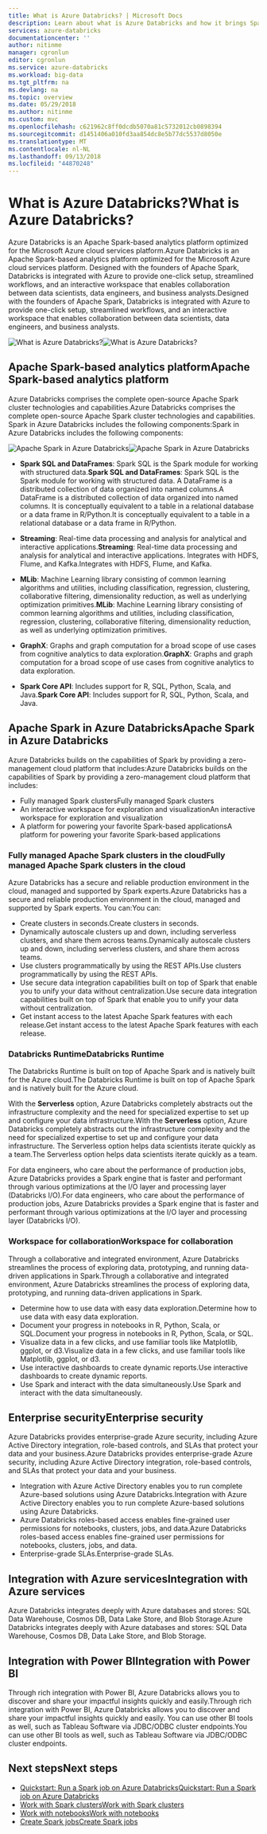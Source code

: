 ```yaml
---
title: What is Azure Databricks? | Microsoft Docs
description: Learn about what is Azure Databricks and how it brings Spark on Databricks into Azure. Azure Databricks is an Apache Spark-based analytics platform optimized for the Microsoft Azure cloud services platform.
services: azure-databricks
documentationcenter: ''
author: nitinme
manager: cgronlun
editor: cgronlun
ms.service: azure-databricks
ms.workload: big-data
ms.tgt_pltfrm: na
ms.devlang: na
ms.topic: overview
ms.date: 05/29/2018
ms.author: nitinme
ms.custom: mvc
ms.openlocfilehash: c621962c8ff0dcdb5070a81c5732012cb0898394
ms.sourcegitcommit: d1451406a010fd3aa854dc8e5b77dc5537d8050e
ms.translationtype: MT
ms.contentlocale: nl-NL
ms.lasthandoff: 09/13/2018
ms.locfileid: "44870248"
---
```

# <a name="what-is-azure-databricks"></a><span data-ttu-id="ed1d5-105">What is Azure Databricks?</span><span class="sxs-lookup"><span data-stu-id="ed1d5-105">What is Azure Databricks?</span></span>

<span data-ttu-id="ed1d5-106">Azure Databricks is an Apache Spark-based analytics platform optimized for the Microsoft Azure cloud services platform.</span><span class="sxs-lookup"><span data-stu-id="ed1d5-106">Azure Databricks is an Apache Spark-based analytics platform optimized for the Microsoft Azure cloud services platform.</span></span> <span data-ttu-id="ed1d5-107">Designed with the founders of Apache Spark, Databricks is integrated with Azure to provide one-click setup, streamlined workflows, and an interactive workspace that enables collaboration between data scientists, data engineers, and business analysts.</span><span class="sxs-lookup"><span data-stu-id="ed1d5-107">Designed with the founders of Apache Spark, Databricks is integrated with Azure to provide one-click setup, streamlined workflows, and an interactive workspace that enables collaboration between data scientists, data engineers, and business analysts.</span></span>

<span data-ttu-id="ed1d5-108">![What is Azure Databricks?](./media/what-is-azure-databricks/azure-databricks-overview.png "What is Azure Databricks?")</span><span class="sxs-lookup"><span data-stu-id="ed1d5-108">![What is Azure Databricks?](./media/what-is-azure-databricks/azure-databricks-overview.png "What is Azure Databricks?")</span></span>

## <a name="apache-spark-based-analytics-platform"></a><span data-ttu-id="ed1d5-109">Apache Spark-based analytics platform</span><span class="sxs-lookup"><span data-stu-id="ed1d5-109">Apache Spark-based analytics platform</span></span>

<span data-ttu-id="ed1d5-110">Azure Databricks comprises the complete open-source Apache Spark cluster technologies and capabilities.</span><span class="sxs-lookup"><span data-stu-id="ed1d5-110">Azure Databricks comprises the complete open-source Apache Spark cluster technologies and capabilities.</span></span> <span data-ttu-id="ed1d5-111">Spark in Azure Databricks includes the following components:</span><span class="sxs-lookup"><span data-stu-id="ed1d5-111">Spark in Azure Databricks includes the following components:</span></span>

<span data-ttu-id="ed1d5-112">![Apache Spark in Azure Databricks](./media/what-is-azure-databricks/apache-spark-ecosystem-databricks.png "Apache Spark in Azure Databricks")</span><span class="sxs-lookup"><span data-stu-id="ed1d5-112">![Apache Spark in Azure Databricks](./media/what-is-azure-databricks/apache-spark-ecosystem-databricks.png "Apache Spark in Azure Databricks")</span></span>

* <span data-ttu-id="ed1d5-113">**Spark SQL and DataFrames**: Spark SQL is the Spark module for working with structured data.</span><span class="sxs-lookup"><span data-stu-id="ed1d5-113">**Spark SQL and DataFrames**: Spark SQL is the Spark module for working with structured data.</span></span> <span data-ttu-id="ed1d5-114">A DataFrame is a distributed collection of data organized into named columns.</span><span class="sxs-lookup"><span data-stu-id="ed1d5-114">A DataFrame is a distributed collection of data organized into named columns.</span></span> <span data-ttu-id="ed1d5-115">It is conceptually equivalent to a table in a relational database or a data frame in R/Python.</span><span class="sxs-lookup"><span data-stu-id="ed1d5-115">It is conceptually equivalent to a table in a relational database or a data frame in R/Python.</span></span>

* <span data-ttu-id="ed1d5-116">**Streaming**: Real-time data processing and analysis for analytical and interactive applications.</span><span class="sxs-lookup"><span data-stu-id="ed1d5-116">**Streaming**: Real-time data processing and analysis for analytical and interactive applications.</span></span> <span data-ttu-id="ed1d5-117">Integrates with HDFS, Flume, and Kafka.</span><span class="sxs-lookup"><span data-stu-id="ed1d5-117">Integrates with HDFS, Flume, and Kafka.</span></span>

* <span data-ttu-id="ed1d5-118">**MLib**: Machine Learning library consisting of common learning algorithms and utilities, including classification, regression, clustering, collaborative filtering, dimensionality reduction, as well as underlying optimization primitives.</span><span class="sxs-lookup"><span data-stu-id="ed1d5-118">**MLib**: Machine Learning library consisting of common learning algorithms and utilities, including classification, regression, clustering, collaborative filtering, dimensionality reduction, as well as underlying optimization primitives.</span></span>

* <span data-ttu-id="ed1d5-119">**GraphX**: Graphs and graph computation for a broad scope of use cases from cognitive analytics to data exploration.</span><span class="sxs-lookup"><span data-stu-id="ed1d5-119">**GraphX**: Graphs and graph computation for a broad scope of use cases from cognitive analytics to data exploration.</span></span>

* <span data-ttu-id="ed1d5-120">**Spark Core API**: Includes support for R, SQL, Python, Scala, and Java.</span><span class="sxs-lookup"><span data-stu-id="ed1d5-120">**Spark Core API**: Includes support for R, SQL, Python, Scala, and Java.</span></span>

## <a name="apache-spark-in-azure-databricks"></a><span data-ttu-id="ed1d5-121">Apache Spark in Azure Databricks</span><span class="sxs-lookup"><span data-stu-id="ed1d5-121">Apache Spark in Azure Databricks</span></span>

<span data-ttu-id="ed1d5-122">Azure Databricks builds on the capabilities of Spark by providing a zero-management cloud platform that includes:</span><span class="sxs-lookup"><span data-stu-id="ed1d5-122">Azure Databricks builds on the capabilities of Spark by providing a zero-management cloud platform that includes:</span></span>

- <span data-ttu-id="ed1d5-123">Fully managed Spark clusters</span><span class="sxs-lookup"><span data-stu-id="ed1d5-123">Fully managed Spark clusters</span></span>
- <span data-ttu-id="ed1d5-124">An interactive workspace for exploration and visualization</span><span class="sxs-lookup"><span data-stu-id="ed1d5-124">An interactive workspace for exploration and visualization</span></span>
- <span data-ttu-id="ed1d5-125">A platform for powering your favorite Spark-based applications</span><span class="sxs-lookup"><span data-stu-id="ed1d5-125">A platform for powering your favorite Spark-based applications</span></span>

### <a name="fully-managed-apache-spark-clusters-in-the-cloud"></a><span data-ttu-id="ed1d5-126">Fully managed Apache Spark clusters in the cloud</span><span class="sxs-lookup"><span data-stu-id="ed1d5-126">Fully managed Apache Spark clusters in the cloud</span></span>

<span data-ttu-id="ed1d5-127">Azure Databricks has a secure and reliable production environment in the cloud, managed and supported by Spark experts.</span><span class="sxs-lookup"><span data-stu-id="ed1d5-127">Azure Databricks has a secure and reliable production environment in the cloud, managed and supported by Spark experts.</span></span> <span data-ttu-id="ed1d5-128">You can:</span><span class="sxs-lookup"><span data-stu-id="ed1d5-128">You can:</span></span>

* <span data-ttu-id="ed1d5-129">Create clusters in seconds.</span><span class="sxs-lookup"><span data-stu-id="ed1d5-129">Create clusters in seconds.</span></span>
* <span data-ttu-id="ed1d5-130">Dynamically autoscale clusters up and down, including serverless clusters, and share them across teams.</span><span class="sxs-lookup"><span data-stu-id="ed1d5-130">Dynamically autoscale clusters up and down, including serverless clusters, and share them across teams.</span></span> 
* <span data-ttu-id="ed1d5-131">Use clusters programmatically by using the REST APIs.</span><span class="sxs-lookup"><span data-stu-id="ed1d5-131">Use clusters programmatically by using the REST APIs.</span></span> 
* <span data-ttu-id="ed1d5-132">Use secure data integration capabilities built on top of Spark that enable you to unify your data without centralization.</span><span class="sxs-lookup"><span data-stu-id="ed1d5-132">Use secure data integration capabilities built on top of Spark that enable you to unify your data without centralization.</span></span> 
* <span data-ttu-id="ed1d5-133">Get instant access to the latest Apache Spark features with each release.</span><span class="sxs-lookup"><span data-stu-id="ed1d5-133">Get instant access to the latest Apache Spark features with each release.</span></span>

### <a name="databricks-runtime"></a><span data-ttu-id="ed1d5-134">Databricks Runtime</span><span class="sxs-lookup"><span data-stu-id="ed1d5-134">Databricks Runtime</span></span>
<span data-ttu-id="ed1d5-135">The Databricks Runtime is built on top of Apache Spark and is natively built for the Azure cloud.</span><span class="sxs-lookup"><span data-stu-id="ed1d5-135">The Databricks Runtime is built on top of Apache Spark and is natively built for the Azure cloud.</span></span> 

<span data-ttu-id="ed1d5-136">With the **Serverless** option, Azure Databricks completely abstracts out the infrastructure complexity and the need for specialized expertise to set up and configure your data infrastructure.</span><span class="sxs-lookup"><span data-stu-id="ed1d5-136">With the **Serverless** option, Azure Databricks completely abstracts out the infrastructure complexity and the need for specialized expertise to set up and configure your data infrastructure.</span></span> <span data-ttu-id="ed1d5-137">The Serverless option helps data scientists iterate quickly as a team.</span><span class="sxs-lookup"><span data-stu-id="ed1d5-137">The Serverless option helps data scientists iterate quickly as a team.</span></span>

<span data-ttu-id="ed1d5-138">For data engineers, who care about the performance of production jobs, Azure Databricks provides a Spark engine that is faster and performant through various optimizations at the I/O layer and processing layer (Databricks I/O).</span><span class="sxs-lookup"><span data-stu-id="ed1d5-138">For data engineers, who care about the performance of production jobs, Azure Databricks provides a Spark engine that is faster and performant through various optimizations at the I/O layer and processing layer (Databricks I/O).</span></span>

### <a name="workspace-for-collaboration"></a><span data-ttu-id="ed1d5-139">Workspace for collaboration</span><span class="sxs-lookup"><span data-stu-id="ed1d5-139">Workspace for collaboration</span></span>

<span data-ttu-id="ed1d5-140">Through a collaborative and integrated environment, Azure Databricks streamlines the process of exploring data, prototyping, and running data-driven applications in Spark.</span><span class="sxs-lookup"><span data-stu-id="ed1d5-140">Through a collaborative and integrated environment, Azure Databricks streamlines the process of exploring data, prototyping, and running data-driven applications in Spark.</span></span>

* <span data-ttu-id="ed1d5-141">Determine how to use data with easy data exploration.</span><span class="sxs-lookup"><span data-stu-id="ed1d5-141">Determine how to use data with easy data exploration.</span></span>
* <span data-ttu-id="ed1d5-142">Document your progress in notebooks in R, Python, Scala, or SQL.</span><span class="sxs-lookup"><span data-stu-id="ed1d5-142">Document your progress in notebooks in R, Python, Scala, or SQL.</span></span>
* <span data-ttu-id="ed1d5-143">Visualize data in a few clicks, and use familiar tools like Matplotlib, ggplot, or d3.</span><span class="sxs-lookup"><span data-stu-id="ed1d5-143">Visualize data in a few clicks, and use familiar tools like Matplotlib, ggplot, or d3.</span></span>
* <span data-ttu-id="ed1d5-144">Use interactive dashboards to create dynamic reports.</span><span class="sxs-lookup"><span data-stu-id="ed1d5-144">Use interactive dashboards to create dynamic reports.</span></span>
* <span data-ttu-id="ed1d5-145">Use Spark and interact with the data simultaneously.</span><span class="sxs-lookup"><span data-stu-id="ed1d5-145">Use Spark and interact with the data simultaneously.</span></span>

## <a name="enterprise-security"></a><span data-ttu-id="ed1d5-146">Enterprise security</span><span class="sxs-lookup"><span data-stu-id="ed1d5-146">Enterprise security</span></span>

<span data-ttu-id="ed1d5-147">Azure Databricks provides enterprise-grade Azure security, including Azure Active Directory integration, role-based controls, and SLAs that protect your data and your business.</span><span class="sxs-lookup"><span data-stu-id="ed1d5-147">Azure Databricks provides enterprise-grade Azure security, including Azure Active Directory integration, role-based controls, and SLAs that protect your data and your business.</span></span>

* <span data-ttu-id="ed1d5-148">Integration with Azure Active Directory enables you to run complete Azure-based solutions using Azure Databricks.</span><span class="sxs-lookup"><span data-stu-id="ed1d5-148">Integration with Azure Active Directory enables you to run complete Azure-based solutions using Azure Databricks.</span></span>
* <span data-ttu-id="ed1d5-149">Azure Databricks roles-based access enables fine-grained user permissions for notebooks, clusters, jobs, and data.</span><span class="sxs-lookup"><span data-stu-id="ed1d5-149">Azure Databricks roles-based access enables fine-grained user permissions for notebooks, clusters, jobs, and data.</span></span>
* <span data-ttu-id="ed1d5-150">Enterprise-grade SLAs.</span><span class="sxs-lookup"><span data-stu-id="ed1d5-150">Enterprise-grade SLAs.</span></span> 

## <a name="integration-with-azure-services"></a><span data-ttu-id="ed1d5-151">Integration with Azure services</span><span class="sxs-lookup"><span data-stu-id="ed1d5-151">Integration with Azure services</span></span>

<span data-ttu-id="ed1d5-152">Azure Databricks integrates deeply with Azure databases and stores: SQL Data Warehouse, Cosmos DB, Data Lake Store, and Blob Storage.</span><span class="sxs-lookup"><span data-stu-id="ed1d5-152">Azure Databricks integrates deeply with Azure databases and stores: SQL Data Warehouse, Cosmos DB, Data Lake Store, and Blob Storage.</span></span> 

## <a name="integration-with-power-bi"></a><span data-ttu-id="ed1d5-153">Integration with Power BI</span><span class="sxs-lookup"><span data-stu-id="ed1d5-153">Integration with Power BI</span></span>
<span data-ttu-id="ed1d5-154">Through rich integration with Power BI, Azure Databricks allows you to discover and share your impactful insights quickly and easily.</span><span class="sxs-lookup"><span data-stu-id="ed1d5-154">Through rich integration with Power BI, Azure Databricks allows you to discover and share your impactful insights quickly and easily.</span></span> <span data-ttu-id="ed1d5-155">You can use other BI tools as well, such as Tableau Software via JDBC/ODBC cluster endpoints.</span><span class="sxs-lookup"><span data-stu-id="ed1d5-155">You can use other BI tools as well, such as Tableau Software via JDBC/ODBC cluster endpoints.</span></span>

## <a name="next-steps"></a><span data-ttu-id="ed1d5-156">Next steps</span><span class="sxs-lookup"><span data-stu-id="ed1d5-156">Next steps</span></span>

* [<span data-ttu-id="ed1d5-157">Quickstart: Run a Spark job on Azure Databricks</span><span class="sxs-lookup"><span data-stu-id="ed1d5-157">Quickstart: Run a Spark job on Azure Databricks</span></span>](quickstart-create-databricks-workspace-portal.md)
* [<span data-ttu-id="ed1d5-158">Work with Spark clusters</span><span class="sxs-lookup"><span data-stu-id="ed1d5-158">Work with Spark clusters</span></span>](https://docs.azuredatabricks.net/user-guide/clusters/index.html)
* [<span data-ttu-id="ed1d5-159">Work with notebooks</span><span class="sxs-lookup"><span data-stu-id="ed1d5-159">Work with notebooks</span></span>](https://docs.azuredatabricks.net/user-guide/notebooks/index.html)
* [<span data-ttu-id="ed1d5-160">Create Spark jobs</span><span class="sxs-lookup"><span data-stu-id="ed1d5-160">Create Spark jobs</span></span>](https://docs.azuredatabricks.net/user-guide/jobs.html)

 









